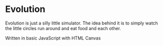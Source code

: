 # Evolution

Evolution is just a silly little simulator.  The idea behind it is to simply watch the little circles run around and eat food and each other.

Written in basic JavaScript with HTML Canvas

